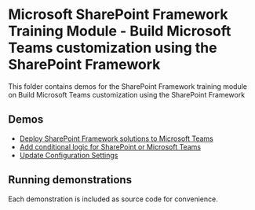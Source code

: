 # Microsoft SharePoint Framework Training Module - Build Microsoft Teams customization using the SharePoint Framework

This folder contains demos for the SharePoint Framework training module on Build Microsoft Teams customization using the SharePoint Framework

## Demos

- [Deploy SharePoint Framework solutions to Microsoft Teams](./01-spfxteams)
- [Add conditional logic for SharePoint or Microsoft Teams](./02-spfxteams)
- [Update Configuration Settings](./03-spfxteams)

## Running demonstrations

Each demonstration is included as source code for convenience.
